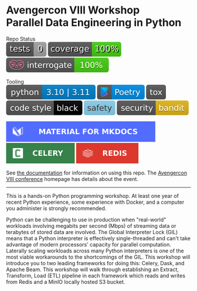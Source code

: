 # Avengercon VIII Workshop <br> Parallel Data Engineering in Python

Repo Status </br>
![Tests](docs/badges/tests.svg)
![Coverage](docs/badges/coverage.svg)
![Interrogate](docs/badges/interrogate_badge.svg)
<!---
Update the CI status to your repo's project name!
https://docs.github.com/en/actions/monitoring-and-troubleshooting-workflows/adding-a-workflow-status-badge
https://docs.gitlab.com/ee/user/project/badges.html#view-the-url-of-pipeline-badges
-->

Tooling </br>
![Python](docs/badges/pyversions.svg)
[![Poetry](docs/badges/poetry.svg)](https://python-poetry.org/)
[![Tox](docs/badges/tox.svg)](https://tox.wiki/)
[![Black](docs/badges/black.svg)](https://black.readthedocs.io/en/stable/)
[![Safety](docs/badges/safety.svg)](https://github.com/pyupio/safety)
[![Bandit](docs/badges/bandit.svg)](https://github.com/PyCQA/bandit)

[![mkdocs-material](docs/badges/mkdocs-material.svg)](https://squidfunk.github.io/mkdocs-material/)
[![Celery](docs/badges/celery.svg)](https://docs.celeryq.dev/en/stable/getting-started/introduction.html)
[![Redis Stack](docs/badges/redis.svg)](https://redis.io/docs/about/about-stack/)

See [the documentation](https://brent-stone.github.io/avengercon_2024/) for information
on using this repo. The [Avengercon VIII conference](https://avengercon.com/) 
homepage has details about the event.

---
This is a hands-on Python programming workshop. At least one year of recent Python 
experience, some experience with Docker, and a computer you administer is strongly 
recommended.

Python can be challenging to use in production when "real-world" workloads involving 
megabits per second (Mbps) of streaming data or terabytes of stored data are involved. 
The Global Interpreter Lock (GIL) means that a Python interpreter is effectively 
single-threaded and can't take advantage of modern processors' capacity for parallel 
computation. Laterally scaling workloads across many Python interpreters is one of the 
most viable workarounds to the shortcomings of the GIL. This workshop will introduce you
to two leading frameworks for doing this: Celery, Dask, and Apache Beam. 
This workshop will walk through establishing an Extract, Transform, Load (ETL) pipeline 
in each framework which reads and writes from Redis and a MinIO locally hosted S3 
bucket.